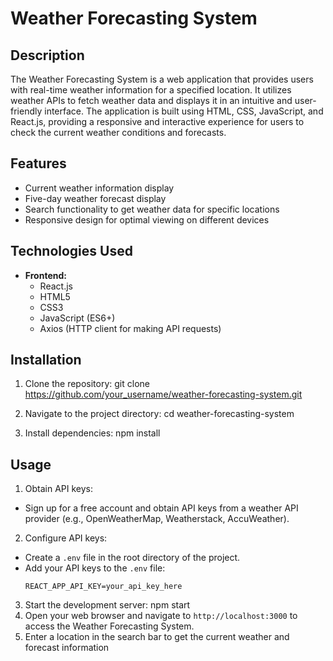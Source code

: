 # Weather Forecasting System

## Description
The Weather Forecasting System is a web application that provides users with real-time weather information for a specified location. It utilizes weather APIs to fetch weather data and displays it in an intuitive and user-friendly interface. The application is built using HTML, CSS, JavaScript, and React.js, providing a responsive and interactive experience for users to check the current weather conditions and forecasts.

## Features
- Current weather information display
- Five-day weather forecast display
- Search functionality to get weather data for specific locations
- Responsive design for optimal viewing on different devices

## Technologies Used
- **Frontend:**
  - React.js
  - HTML5
  - CSS3
  - JavaScript (ES6+)
  - Axios (HTTP client for making API requests)

## Installation
1. Clone the repository:
git clone https://github.com/your_username/weather-forecasting-system.git

2. Navigate to the project directory:
cd weather-forecasting-system


3. Install dependencies:
npm install


## Usage
1. Obtain API keys:
- Sign up for a free account and obtain API keys from a weather API provider (e.g., OpenWeatherMap, Weatherstack, AccuWeather).
2. Configure API keys:
- Create a `.env` file in the root directory of the project.
- Add your API keys to the `.env` file:
  ```
  REACT_APP_API_KEY=your_api_key_here
  ```
3. Start the development server:
npm start
4. Open your web browser and navigate to `http://localhost:3000` to access the Weather Forecasting System.
5. Enter a location in the search bar to get the current weather and forecast information
